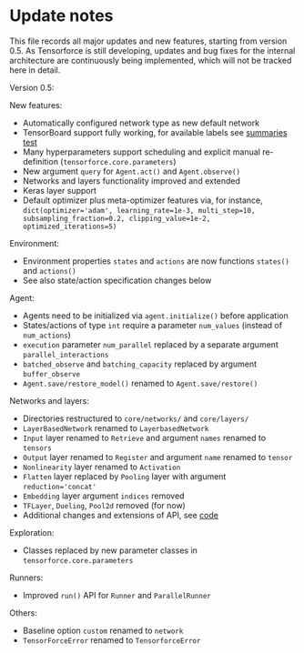 # Update notes

This file records all major updates and new features, starting from version 0.5. As Tensorforce is still developing, updates and bug fixes for the internal architecture are continuously being implemented, which will not be tracked here in detail.


Version 0.5:

New features:
- Automatically configured network type as new default network
- TensorBoard support fully working, for available labels see [summaries test](https://github.com/tensorforce/tensorforce/tree/master/tensorforce/tests/test_summaries.py)
- Many hyperparameters support scheduling and explicit manual re-definition (`tensorforce.core.parameters`)
- New argument `query` for `Agent.act()` and `Agent.observe()`
- Networks and layers functionality improved and extended
- Keras layer support
- Default optimizer plus meta-optimizer features via, for instance, `dict(optimizer='adam', learning_rate=1e-3, multi_step=10, subsampling_fraction=0.2, clipping_value=1e-2, optimized_iterations=5)`

Environment:
- Environment properties `states` and `actions` are now functions `states()` and `actions()`
- See also state/action specification changes below

Agent:
- Agents need to be initialized via `agent.initialize()` before application
- States/actions of type `int` require a parameter `num_values` (instead of `num_actions`)
- `execution` parameter `num_parallel` replaced by a separate argument `parallel_interactions`
- `batched_observe` and `batching_capacity` replaced by argument `buffer_observe`
- `Agent.save/restore_model()` renamed to `Agent.save/restore()`

Networks and layers:
- Directories restructured to `core/networks/` and `core/layers/`
- `LayerBasedNetwork` renamed to `LayerbasedNetwork`
- `Input` layer renamed to `Retrieve` and argument `names` renamed to `tensors`
- `Output` layer renamed to `Register` and argument `name` renamed to `tensor`
- `Nonlinearity` layer renamed to `Activation`
- `Flatten` layer replaced by `Pooling` layer with argument `reduction='concat'`
- `Embedding` layer argument `indices` removed
- `TFLayer`, `Dueling`, `Pool2d` removed (for now)
- Additional changes and extensions of API, see [code](https://github.com/tensorforce/tensorforce/tree/master/tensorforce/core/layers)

Exploration:
- Classes replaced by new parameter classes in `tensorforce.core.parameters`

Runners:
- Improved `run()` API for `Runner` and `ParallelRunner`

Others:
- Baseline option `custom` renamed to `network`
- `TensorForceError` renamed to `TensorforceError`
